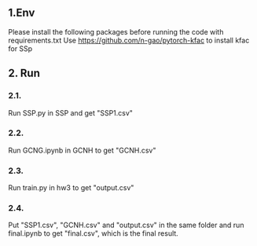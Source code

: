 ## 1.Env
Please install the following packages before running the code with requirements.txt
Use https://github.com/n-gao/pytorch-kfac to install kfac for SSp

## 2. Run
### 2.1.
Run SSP.py in SSP and get "SSP1.csv"

### 2.2.
Run GCNG.ipynb in GCNH to get "GCNH.csv"

### 2.3.
Run  train.py in hw3 to get "output.csv"

### 2.4.
Put "SSP1.csv", "GCNH.csv" and "output.csv" in the same folder and run final.ipynb to get "final.csv", which is the final result.
